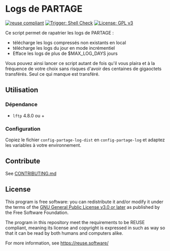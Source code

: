 # Logs de PARTAGE

[![reuse compliant](https://reuse.software/badge/reuse-compliant.svg)](https://reuse.software/) 
[![Trigger: Shell Check](https://github.com/DSI-Universite-Rennes2/get-partage-logs/actions/workflows/main.yml/badge.svg?event=push)](https://github.com/DSI-Universite-Rennes2/get-partage-logs/actions/workflows/main.yml)
[![License: GPL v3](https://img.shields.io/badge/License-GPLv3-blue.svg)](https://www.gnu.org/licenses/gpl-3.0)

Ce script permet de rapatrier les logs de PARTAGE :

* télécharge les logs compressés non existants en local
* télécharge les logs du jour en mode incrémentiel
* Efface les logs de plus de $MAX_LOG_DAYS jours

Vous pouvez ainsi lancer ce script autant de fois qu'il vous plaira et à la fréquence de votre choix sans risques d'avoir des centaines de gigaoctets transférés. Seul ce qui manque est transféré.

## Utilisation

### Dépendance

* `lftp` 4.8.0 ou +

### Configuration

Copiez le fichier `config-partage-log-dist` en `config-partage-log` et adaptez les variables à votre environnement.

## Contribute

See [CONTRIBUTING.md](CONTRIBUTING.md)

## License

This program is free software: you can redistribute it and/or modify
it under the terms of the [GNU General Public License v3.0 or later](LICENSE)
as published by the Free Software Foundation.

The program in this repository meet the requirements to be REUSE compliant,
meaning its license and copyright is expressed in such as way so that it
can be read by both humans and computers alike.

For more information, see https://reuse.software/
